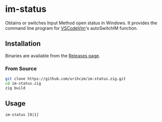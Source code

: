 # im-status

Obtains or switches Input Method open status in Windows.
It provides the command line program for [VSCodeVim](https://github.com/VSCodeVim/Vim)'s autoSwitchIM function.

## Installation

Binaries are available from the [Releases page](https://github.com/urihcim/im-status.zig/releases).

### From Source

```bash
git clone https://github.com/urihcim/im-status.zig.git
cd im-status.zig
zig build
```

## Usage

```
im-status [0|1]
```
